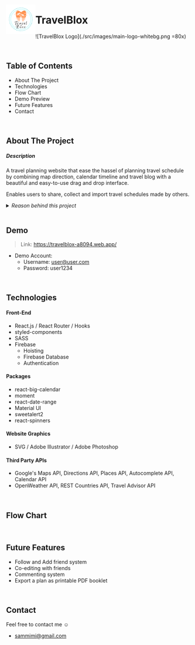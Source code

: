  <p></p>
  <img align="left"  alt="TravelBlox Logo" src="./src/images/main-logo-whitebg.png" width="80" >

# TravelBlox

![TravelBlox Logo](./src/images/main-logo-whitebg.png =80x)

<br />

## Table of Contents

- About The Project
- Technologies
- Flow Chart
- Demo Preview
- Future Features
- Contact

<br />

## About The Project

##### Description

A travel planning website that ease the hassel of planning travel schedule by combining map direction, calendar timeline and travel blog with a beautiful and easy-to-use drag and drop interface.

Enables users to share, collect and import travel schedules made by others.

<details> 
<summary><em> Reason behind this project </em></summary> 
<blockquote>
<p> Pandemic has stopped a lot of travel plans in the past few years. Recently locations around the world are beginning to open for travels, I think it's the perfect timing to build a travel planning website.  :wink: </p>

<p>
I've been planning my trips with spreadsheets and note takers, in which I had to switch platforms between calendars, maps and a lot times many personal travel blogs for planning ideas.

So here it is, **TravelBlox** that puts everything altogether :blush: :sparkling_heart:

 </p>
</blockquote>
</details>

<br />

## Demo

> Link: https://travelblox-a8094.web.app/

- Demo Account:
  - Username: user@user.com
  - Password: user1234

<br />

## Technologies

#### Front-End

- React.js / React Router / Hooks
- styled-components
- SASS
- Firebase
  - Hoisting
  - Firebase Database
  - Authentication

#### Packages

- react-big-calendar
- moment
- react-date-range
- Material UI
- sweetalert2
- react-spinners

#### Website Graphics

- SVG / Adobe Illustrator / Adobe Photoshop

#### Third Party APIs

- Google's Maps API, Directions API, Places API, Autocomplete API, Calendar API
- OpenWeather API, REST Countries API, Travel Advisor API

<br />

## Flow Chart

<br />

## Future Features

- Follow and Add friend system
- Co-editing with friends
- Commenting system
- Export a plan as printable PDF booklet

<br />

## Contact

Feel free to contact me :relaxed:

- sammimi@gmail.com
